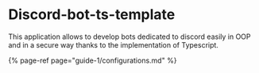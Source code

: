 # Discord-bot-ts-template

This application allows to develop bots dedicated to discord easily in OOP and in a secure way thanks to the implementation of Typescript.

{% page-ref page="guide-1/configurations.md" %}



